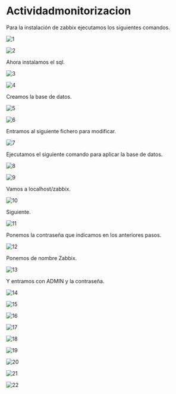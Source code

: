 ﻿# Actividadmonitorizacion
Para la instalación de zabbix ejecutamos los siguientes comandos.

![1](https://github.com/Kevinchorat/Actividadmonitorizacion/blob/main/zabbix.png?raw=true)

![2](https://github.com/Kevinchorat/Actividadmonitorizacion/blob/main/zabbix1.png?raw=true)

Ahora instalamos el sql.

![3](https://github.com/Kevinchorat/Actividadmonitorizacion/blob/main/zabbix2.png?raw=true)

![4](https://github.com/Kevinchorat/Actividadmonitorizacion/blob/main/zabbix3.png?raw=true)

Creamos la base de datos.

![5](https://github.com/Kevinchorat/Actividadmonitorizacion/blob/main/zabbix4.png?raw=true)

![6](https://github.com/Kevinchorat/Actividadmonitorizacion/blob/main/zabbix5.png?raw=true)

Entramos al siguiente fichero para modificar.

![7](https://github.com/Kevinchorat/Actividadmonitorizacion/blob/main/zabbix6.png?raw=true)

Ejecutamos el siguiente comando para aplicar la base de datos.

![8](https://github.com/Kevinchorat/Actividadmonitorizacion/blob/main/zabbix7.png?raw=true)

![9](https://github.com/Kevinchorat/Actividadmonitorizacion/blob/main/zabbix8.png?raw=true)

Vamos a localhost/zabbix.

![10](https://github.com/Kevinchorat/Actividadmonitorizacion/blob/main/zabbix9.png?raw=true)

Siguiente.

![11](https://github.com/Kevinchorat/Actividadmonitorizacion/blob/main/zabbix10.png?raw=true)

Ponemos la contraseña que indicamos en los anteriores pasos.

![12](https://github.com/Kevinchorat/Actividadmonitorizacion/blob/main/zabbix11.png?raw=true)

Ponemos de nombre Zabbix.

![13](https://github.com/Kevinchorat/Actividadmonitorizacion/blob/main/zabbix12.png?raw=true)

Y entramos con ADMIN y la contraseña.

![14](https://github.com/Kevinchorat/Actividadmonitorizacion/blob/main/zabbix13.png?raw=true)

![15](https://github.com/Kevinchorat/Actividadmonitorizacion/blob/main/zabbix14.png?raw=true)

![16](https://github.com/Kevinchorat/Actividadmonitorizacion/blob/main/zabbix15.png?raw=true)

![17](https://github.com/Kevinchorat/Actividadmonitorizacion/blob/main/zabbix16.png?raw=true)

![18](https://github.com/Kevinchorat/Actividadmonitorizacion/blob/main/zabbix17.png?raw=true)

![19](https://github.com/Kevinchorat/Actividadmonitorizacion/blob/main/zabbix18.png?raw=true)

![20](https://github.com/Kevinchorat/Actividadmonitorizacion/blob/main/zabbix19.png?raw=true)

![21](https://github.com/Kevinchorat/Actividadmonitorizacion/blob/main/zabbix20.png?raw=true)

![22](https://github.com/Kevinchorat/Actividadmonitorizacion/blob/main/zabbix21.png?raw=true)
